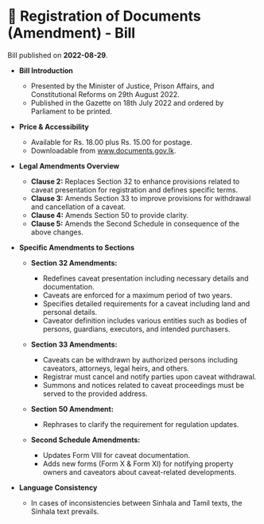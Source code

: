 # 📄  Registration of Documents (Amendment) - Bill

Bill published on **2022-08-29**.

- **Bill Introduction**
  - Presented by the Minister of Justice, Prison Affairs, and Constitutional Reforms on 29th August 2022.
  - Published in the Gazette on 18th July 2022 and ordered by Parliament to be printed.

- **Price & Accessibility**
  - Available for Rs. 18.00 plus Rs. 15.00 for postage.
  - Downloadable from www.documents.gov.lk.

- **Legal Amendments Overview**
  - **Clause 2:** Replaces Section 32 to enhance provisions related to caveat presentation for registration and defines specific terms.
  - **Clause 3:** Amends Section 33 to improve provisions for withdrawal and cancellation of a caveat.
  - **Clause 4:** Amends Section 50 to provide clarity.
  - **Clause 5:** Amends the Second Schedule in consequence of the above changes.

- **Specific Amendments to Sections**
  - **Section 32 Amendments:**
    - Redefines caveat presentation including necessary details and documentation.
    - Caveats are enforced for a maximum period of two years.
    - Specifies detailed requirements for a caveat including land and personal details.
    - Caveator definition includes various entities such as bodies of persons, guardians, executors, and intended purchasers.

  - **Section 33 Amendments:**
    - Caveats can be withdrawn by authorized persons including caveators, attorneys, legal heirs, and others.
    - Registrar must cancel and notify parties upon caveat withdrawal.
    - Summons and notices related to caveat proceedings must be served to the provided address.

  - **Section 50 Amendment:**
    - Rephrases to clarify the requirement for regulation updates.

  - **Second Schedule Amendments:**
    - Updates Form VIII for caveat documentation.
    - Adds new forms (Form X & Form XI) for notifying property owners and caveators about caveat-related developments.

- **Language Consistency**
  - In cases of inconsistencies between Sinhala and Tamil texts, the Sinhala text prevails.
